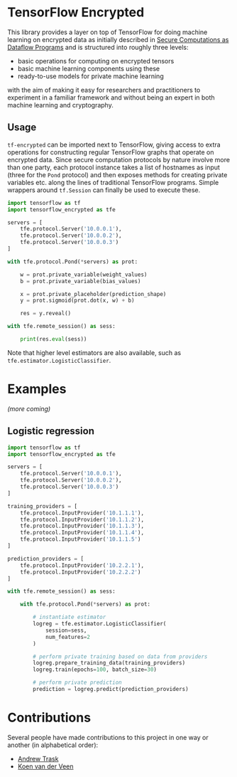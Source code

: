 # TensorFlow Encrypted

This library provides a layer on top of TensorFlow for doing machine learning on encrypted data as initially described in [Secure Computations as Dataflow Programs](http://mortendahl.github.io/2018/03/01/secure-computation-as-dataflow-programs/) and is structured into roughly three levels: 

- basic operations for computing on encrypted tensors
- basic machine learning components using these
- ready-to-use models for private machine learning

with the aim of making it easy for researchers and practitioners to experiment in a familiar framework and without being an expert in both machine learning and cryptography.

## Usage

`tf-encrypted` can be imported next to TensorFlow, giving access to extra operations for constructing regular TensorFlow graphs that operate on encrypted data. Since secure computation protocols by nature involve more than one party, each protocol instance takes a list of hostnames as input (three for the `Pond` protocol) and then exposes methods for creating private variables etc. along the lines of traditional TensorFlow programs. Simple wrappers around `tf.Session` can finally be used to execute these.

```python
import tensorflow as tf
import tensorflow_encrypted as tfe

servers = [
    tfe.protocol.Server('10.0.0.1'),
    tfe.protocol.Server('10.0.0.2'),
    tfe.protocol.Server('10.0.0.3')
]

with tfe.protocol.Pond(*servers) as prot:

    w = prot.private_variable(weight_values)
    b = prot.private_variable(bias_values)

    x = prot.private_placeholder(prediction_shape)
    y = prot.sigmoid(prot.dot(x, w) + b)

    res = y.reveal()

with tfe.remote_session() as sess:

    print(res.eval(sess))
```

Note that higher level estimators are also available, such as `tfe.estimator.LogisticClassifier`.

# Examples

<em>(more coming)</em>

## Logistic regression

```python
import tensorflow as tf
import tensorflow_encrypted as tfe

servers = [
    tfe.protocol.Server('10.0.0.1'),
    tfe.protocol.Server('10.0.0.2'),
    tfe.protocol.Server('10.0.0.3')
]

training_providers = [
    tfe.protocol.InputProvider('10.1.1.1'),
    tfe.protocol.InputProvider('10.1.1.2'),
    tfe.protocol.InputProvider('10.1.1.3'),
    tfe.protocol.InputProvider('10.1.1.4'),
    tfe.protocol.InputProvider('10.1.1.5')
]

prediction_providers = [
    tfe.protocol.InputProvider('10.2.2.1'),
    tfe.protocol.InputProvider('10.2.2.2')
]

with tfe.remote_session() as sess:

    with tfe.protocol.Pond(*servers) as prot:

        # instantiate estimator
        logreg = tfe.estimator.LogisticClassifier(
            session=sess,
            num_features=2
        )

        # perform private training based on data from providers
        logreg.prepare_training_data(training_providers)
        logreg.train(epochs=100, batch_size=30)

        # perform private prediction
        prediction = logreg.predict(prediction_providers)
```

# Contributions

Several people have made contributions to this project in one way or another (in alphabetical order):
- [Andrew Trask](https://github.com/iamtrask)
- [Koen van der Veen](https://github.com/koenvanderveen)
